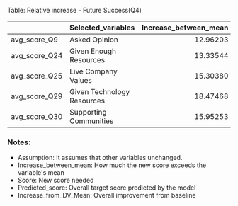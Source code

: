 Table: Relative increase - Future Success(Q4)

|              |Selected_variables         | Increase_between_mean| Score| Predicted_score| Increase_in_total|
|:-------------|:--------------------------|---------------------:|-----:|---------------:|-----------------:|
|avg_score_Q9  |Asked Opinion              |              12.96203|    80|        67.46292|          2.507962|
|avg_score_Q24 |Given Enough Resources     |              13.33544|    80|        67.46292|          2.507962|
|avg_score_Q25 |Live Company Values        |              15.30380|    83|        67.46292|          2.507962|
|avg_score_Q29 |Given Technology Resources |              18.47468|    83|        67.46292|          2.507962|
|avg_score_Q30 |Supporting Communities     |              15.95253|    83|        67.46292|          2.507962|

### Notes:
- Assumption: It assumes that other variables unchanged.
- Increase_between_mean: How much the new score exceeds the variable's mean
- Score: New score needed
- Predicted_score: Overall target score predicted by the model
- Increase_from_DV_Mean: Overall improvement from baseline


